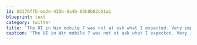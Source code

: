 ```yaml
---
id: 03176ffb-ea2e-435b-8a4b-69b8b82c61a1
blueprint: text
category: twitter
title: 'The UI in Win mobile 7 was not at ask what I expected. Very impressive!'
caption: 'The UI in Win mobile 7 was not at ask what I expected. Very impressive!'
---
```

